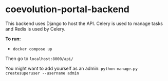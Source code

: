# coevolution-portal-backend

This backend uses Django to host the API. Celery is used to manage tasks and Redis is used by Celery.

**To run:**
* `docker compose up`

Then go to `localhost:8000/api/`

You might want to add yourself as an admin:
`python manage.py createsuperuser --username admin`
